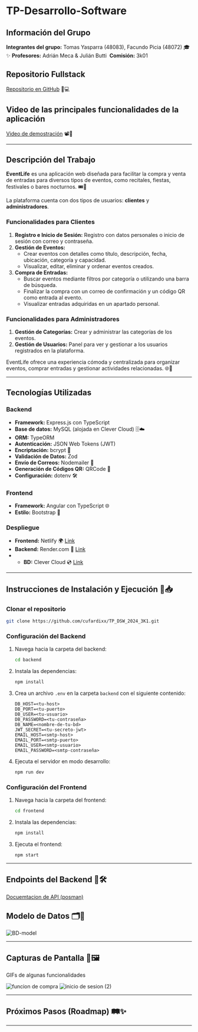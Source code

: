 # TP-Desarrollo-Software

## Información del Grupo

**Integrantes del grupo:** Tomas Yasparra (48083), Facundo Picia (48072)  🎓✨
**Profesores:** Adrián Meca & Julián Butti  **Comisión:** 3k01 

## Repositorio Fullstack

[Repositorio en GitHub](https://github.com/cufardixx/TP_DSW_2024_3K1) 📁💻

## Video de las principales funcionalidades de la aplicación

[Video de demostración](https://www.youtube.com/watch?v=4b8GKbPP0IY) 📽️🎥

---

## Descripción del Trabajo

**EventLife** es una aplicación web diseñada para facilitar la compra y venta de entradas para diversos tipos de eventos, como recitales, fiestas, festivales o bares nocturnos. 🎟️🎉

La plataforma cuenta con dos tipos de usuarios: **clientes** y **administradores**. 

### Funcionalidades para Clientes

1. **Registro e Inicio de Sesión:** Registro con datos personales o inicio de sesión con correo y contraseña.
2. **Gestión de Eventos:**
   - Crear eventos con detalles como título, descripción, fecha, ubicación, categoría y capacidad.
   - Visualizar, editar, eliminar y ordenar eventos creados.
3. **Compra de Entradas:**
   - Buscar eventos mediante filtros por categoría o utilizando una barra de búsqueda.
   - Finalizar la compra con un correo de confirmación y un código QR como entrada al evento.
   - Visualizar entradas adquiridas en un apartado personal.

### Funcionalidades para Administradores

1. **Gestión de Categorías:** Crear y administrar las categorías de los eventos.
2. **Gestión de Usuarios:** Panel para ver y gestionar a los usuarios registrados en la plataforma.

EventLife ofrece una experiencia cómoda y centralizada para organizar eventos, comprar entradas y gestionar actividades relacionadas. 🌐🤝

---

## Tecnologías Utilizadas

### Backend

- **Framework:** Express.js con TypeScript 
- **Base de datos:** MySQL (alojada en Clever Cloud)  🗄️☁️
- **ORM:** TypeORM
- **Autenticación:** JSON Web Tokens (JWT)
- **Encriptación:** bcrypt 🔐
- **Validación de Datos:** Zod
- **Envío de Correos:** Nodemailer 📧
- **Generación de Códigos QR:** QRCode 📱
- **Configuración:** dotenv 🛠️

### Frontend

- **Framework:** Angular con TypeScript 🌐
- **Estilo:** Bootstrap 🎨

### Despliegue

- **Frontend:** Netlify 🌍   [Link](https://event-life.netlify.app)
- **Backend:** Render.com 🚀 [Link](https://backend-eventlife.onrender.com)
- - **BD:** Clever Cloud 💿  [Link](https://www.clever-cloud.com/)

---

## Instrucciones de Instalación y Ejecución 🚀📥

### Clonar el repositorio

```sh
git clone https://github.com/cufardixx/TP_DSW_2024_3K1.git
```

### Configuración del Backend

1. Navega hacia la carpeta del backend:
   ```sh
   cd backend
   ```
2. Instala las dependencias:
   ```sh
   npm install
   ```
3. Crea un archivo `.env` en la carpeta `backend` con el siguiente contenido:
   ```plaintext
   DB_HOST=<tu-host>
   DB_PORT=<tu-puerto>
   DB_USER=<tu-usuario>
   DB_PASSWORD=<tu-contraseña>
   DB_NAME=<nombre-de-tu-bd>
   JWT_SECRET=<tu-secreto-jwt>
   EMAIL_HOST=<smtp-host>
   EMAIL_PORT=<smtp-puerto>
   EMAIL_USER=<smtp-usuario>
   EMAIL_PASSWORD=<smtp-contraseña>
   ```
4. Ejecuta el servidor en modo desarrollo:
   ```sh
   npm run dev
   ```

### Configuración del Frontend

1. Navega hacia la carpeta del frontend:
   ```sh
   cd frontend
   ```
2. Instala las dependencias:
   ```sh
   npm install
   ```
3. Ejecuta el frontend:
   ```sh
   npm start
   ```

---

## Endpoints del Backend 🔄🛠️

[Docuemtacion de API (posman)](https://documenter.getpostman.com/view/17463908/2sAYHzF2YC)


## Modelo de Datos 🗂️📝

![BD-model](https://github.com/user-attachments/assets/b9073a30-146a-48f5-a714-da181598b182)


---

## Capturas de Pantalla 📸🖼️

GIFs de algunas funcionalidades

![funcion de compra](https://github.com/user-attachments/assets/8b8ab58c-cb85-45e2-af85-b192b3887248)
![inicio de sesion (2)](https://github.com/user-attachments/assets/3464a6b6-ba78-46a9-b594-2b9a95c90f96)



---

## Próximos Pasos (Roadmap) 🛤️✨



---



